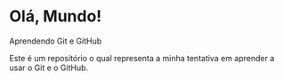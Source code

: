# Olá, Mundo!
 Aprendendo Git e GitHub

 Este é um repositório o qual representa a minha tentativa em aprender a usar o Git e o GitHub.
 